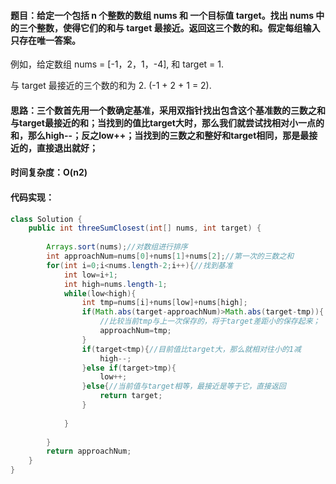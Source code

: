 ﻿####   题目：给定一个包括 n 个整数的数组 nums 和 一个目标值 target。找出 nums 中的三个整数，使得它们的和与 target 最接近。返回这三个数的和。假定每组输入只存在唯一答案。

例如，给定数组 nums = [-1，2，1，-4], 和 target = 1.

与 target 最接近的三个数的和为 2. (-1 + 2 + 1 = 2).

####   思路：三个数首先用一个数确定基准，采用双指针找出包含这个基准数的三数之和与target最接近的和；当找到的值比target大时，那么我们就尝试找相对小一点的和，那么high--；反之low++；当找到的三数之和整好和target相同，那是最接近的，直接退出就好；
####   时间复杂度：O(n2)
####   代码实现：
```java
class Solution {
    public int threeSumClosest(int[] nums, int target) {
        
        Arrays.sort(nums);//对数组进行排序
        int approachNum=nums[0]+nums[1]+nums[2];//第一次的三数之和
        for(int i=0;i<nums.length-2;i++){//找到基准
            int low=i+1;
            int high=nums.length-1;
            while(low<high){
                int tmp=nums[i]+nums[low]+nums[high];
                if(Math.abs(target-approachNum)>Math.abs(target-tmp)){ 
                    //比较当前tmp与上一次保存的，将于target差距小的保存起来；
                    approachNum=tmp;
                }
                if(target<tmp){//目前值比target大，那么就相对往小的1减
                    high--;
                }else if(target>tmp){
                    low++;
                }else{//当前值与target相等，最接近是等于它，直接返回
                    return target;
                }
                 
            }
            
        }
        return approachNum;
    }
}
```
